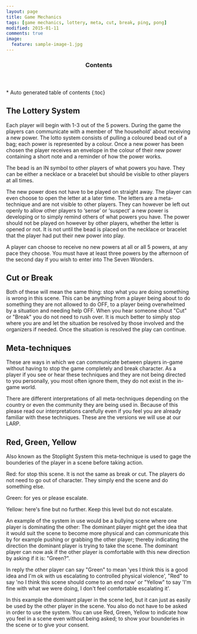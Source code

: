 ```yaml
---
layout: page
title: Game Mechanics
tags: [game mechanics, lottery, meta, cut, break, ping, pong]
modified: 2015-01-11
comments: true
image:
  feature: sample-image-1.jpg
---
```


<section id="table-of-contents" class="toc">
  <header>
    <h3>Contents</h3>
  </header>
<div id="drawer" markdown="1">
*  Auto generated table of contents
{:toc}
</div>
</section><!-- /#table-of-contents -->

## The Lottery System

Each player will begin with 1-3 out of the 5 powers. During the game the players can communicate with a member of ‘the household’ about receiving a new power. The lotto system consists of pulling a coloured bead out of a bag; each power is represented by a colour. Once a new power has been chosen the player receives an envelope in the colour of their new power containing a short note and a reminder of how the power works. 

The bead is an IN symbol to other players of what powers you have. They can be either a necklace or a bracelet but should be visible to other players at all times.

The new power does not have to be played on straight away. The player can even choose to open the letter at a later time. The letters are a meta-technique and are not visible to other players. They can however be left out openly to allow other players to ‘sense’ or ‘suspect’ a new power is developing or to simply remind others of what powers you have. The power should not be played on however by other players, whether the letter is opened or not. It is not until the bead is placed on the necklace or bracelet that the player had put their new power into play.

A player can choose to receive no new powers at all or all 5 powers, at any pace they choose. You must have at least three powers by the afternoon of the second day if you wish to enter into The Seven Wonders.

## Cut or Break

Both of these will mean the same thing: stop what you are doing something is wrong in this scene. This can be anything from a player being about to do something they are not allowed to do OFF, to a player being overwhelmed by a situation and needing help OFF. When you hear someone shout "Cut" or "Break" you do not need to rush over. It is much better to simply stop where you are and let the situation be resolved by those involved and the organizers if needed. Once the situation is resolved the play can continue.

## Meta-techniques

These are ways in which we can communicate between players in-game without having to stop the game completely and break character. As a player if you see or hear these techniques and they are not being directed to you personally, you most often ignore them, they do not exist in the in-game world.

There are different interpretations of all meta-techniques depending on the country or even the community they are being used in. Because of this please read our interpretations carefully even if you feel you are already familiar with these techniques. These are the versions we will use at our LARP.

## Red, Green, Yellow

Also known as the Stoplight System this meta-technique is used to gage the bounderies of the player in a scene before taking action. 

Red: for stop this scene. It is not the same as break or cut. The players do not need to go out of character. They simply end the scene and do something else.

Green: for yes or please escalate. 

Yellow: here's fine but no further. Keep this level but do not escalate.

An example of the system in use would be a bullying scene where one player is dominating the other: 
The dominant player might get the idea that it would suit the scene to become more physical and can communicate this by for example pushing or grabbing the other player; thereby indicating the direction the dominant player is trying to take the scene. The dominant player can now ask if the other player is comfortable with this new direction by asking if it is: "Green?". 

In reply the other player can say "Green" to mean 'yes I think this is a good idea and I'm ok with us escalating to controlled physical violence', "Red" to say 'no I think this scene should come to an end now' or "Yellow" to say 'I'm fine with what we were doing, I don't feel comfortable escalating it'.

In this example the dominant player in the scene led, but it can just as easily be used by the other player in the scene. You also do not have to be asked in order to use the system. You can use Red, Green, Yellow to indicate how you feel in a scene even without being asked; to show your bounderies in the scene or to give your consent.
